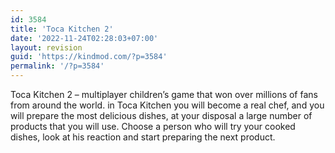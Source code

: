 ```yaml
---
id: 3584
title: 'Toca Kitchen 2'
date: '2022-11-24T02:28:03+07:00'
layout: revision
guid: 'https://kindmod.com/?p=3584'
permalink: '/?p=3584'
---
```


Toca Kitchen 2 – multiplayer children’s game that won over millions of fans from around the world. in Toca Kitchen you will become a real chef, and you will prepare the most delicious dishes, at your disposal a large number of products that you will use. Choose a person who will try your cooked dishes, look at his reaction and start preparing the next product.